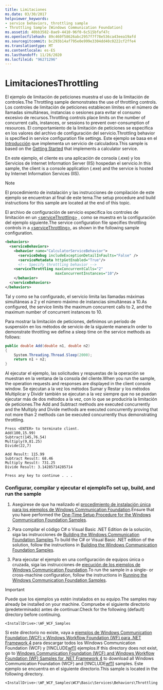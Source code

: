 ```yaml
---
title: Limitaciones
ms.date: 03/30/2017
helpviewer_keywords:
- service behaviors, throttling sample
- Throttling Sample [Windows Communication Foundation]
ms.assetid: 40bb3582-8ae9-4410-96f0-6c515bfaf47c
ms.openlocfilehash: 89c460f58626abc2957f7f78e536ca43eea19afd
ms.sourcegitcommit: bc293b14af795e0e999e3304dd40c0222cf2ffe4
ms.translationtype: MT
ms.contentlocale: es-ES
ms.lasthandoff: 11/26/2020
ms.locfileid: "96271296"
---
```

# <a name="throttling"></a><span data-ttu-id="6300c-102">Limitaciones</span><span class="sxs-lookup"><span data-stu-id="6300c-102">Throttling</span></span>

<span data-ttu-id="6300c-103">El ejemplo de limitación de peticiones muestra el uso de la limitación de controles.</span><span class="sxs-lookup"><span data-stu-id="6300c-103">The Throttling sample demonstrates the use of throttling controls.</span></span> <span data-ttu-id="6300c-104">Los controles de limitación de peticiones establecen límites en el número de llamadas simultáneas, instancias o sesiones para evitar el consumo excesivo de recursos.</span><span class="sxs-lookup"><span data-stu-id="6300c-104">Throttling controls place limits on the number of concurrent calls, instances, or sessions to prevent over-consumption of resources.</span></span> <span data-ttu-id="6300c-105">El comportamiento de la limitación de peticiones se especifica en los valores del archivo de configuración del servicio.</span><span class="sxs-lookup"><span data-stu-id="6300c-105">Throttling behavior is specified in service configuration file settings.</span></span> <span data-ttu-id="6300c-106">Este ejemplo se basa en el [Introducción](getting-started-sample.md) que implementa un servicio de calculadora.</span><span class="sxs-lookup"><span data-stu-id="6300c-106">This sample is based on the [Getting Started](getting-started-sample.md) that implements a calculator service.</span></span>  
  
 <span data-ttu-id="6300c-107">En este ejemplo, el cliente es una aplicación de consola (.exe) y los Servicios de Internet Information Server (IIS) hospedan el servicio.</span><span class="sxs-lookup"><span data-stu-id="6300c-107">In this sample, the client is a console application (.exe) and the service is hosted by Internet Information Services (IIS).</span></span>  
  
> [!NOTE]
> <span data-ttu-id="6300c-108">El procedimiento de instalación y las instrucciones de compilación de este ejemplo se encuentran al final de este tema.</span><span class="sxs-lookup"><span data-stu-id="6300c-108">The setup procedure and build instructions for this sample are located at the end of this topic.</span></span>  
  
 <span data-ttu-id="6300c-109">El archivo de configuración de servicio especifica los controles de limitación en un [\<serviceThrottling>](../../configure-apps/file-schema/wcf/servicethrottling.md) , como se muestra en la configuración del ejemplo siguiente.</span><span class="sxs-lookup"><span data-stu-id="6300c-109">The service configuration file specifies throttling controls in a [\<serviceThrottling>](../../configure-apps/file-schema/wcf/servicethrottling.md), as shown in the following sample configuration.</span></span>  
  
```xml  
<behaviors>  
  <serviceBehaviors>  
    <behavior name="CalculatorServiceBehavior">  
      <serviceDebug includeExceptionDetailInFaults="False" />  
      <serviceMetadata httpGetEnabled="True"/>  
      <!-- Specify throttling behavior -->  
    <serviceThrottling maxConcurrentCalls="2"  
                       maxConcurrentInstances="10"/>  
    </behavior>  
  </serviceBehaviors>  
</behaviors>  
```  
  
 <span data-ttu-id="6300c-110">Tal y como se ha configurado, el servicio limita las llamadas máximas simultáneas a 2 y el número máximo de instancias simultáneas a 10.</span><span class="sxs-lookup"><span data-stu-id="6300c-110">As configured, the service limits the maximum concurrent calls to 2, and the maximum number of concurrent instances to 10.</span></span>  
  
 <span data-ttu-id="6300c-111">Para mostrar la limitación de peticiones, definimos un período de suspensión en los métodos de servicio de la siguiente manera:</span><span class="sxs-lookup"><span data-stu-id="6300c-111">In order to demonstrate throttling we define a sleep time on the service methods as follows:</span></span>  
  
```csharp
public double Add(double n1, double n2)  
{  
    System.Threading.Thread.Sleep(2000);  
    return n1 + n2;  
}  
```  
  
 <span data-ttu-id="6300c-112">Al ejecutar el ejemplo, las solicitudes y respuestas de la operación se muestran en la ventana de la consola del cliente.</span><span class="sxs-lookup"><span data-stu-id="6300c-112">When you run the sample, the operation requests and responses are displayed in the client console window.</span></span> <span data-ttu-id="6300c-113">Se ejecutan a la vez los métodos Sumar y Restar y los métodos Multiplicar y Dividir también se ejecutan a la vez siempre que no se puedan ejecutar más de dos métodos a la vez, con lo que se produciría la limitación de peticiones.</span><span class="sxs-lookup"><span data-stu-id="6300c-113">The Add and Subtract methods are executed concurrently and the Multiply and Divide methods are executed concurrently proving that not more than 2 methods can be executed concurrently thus demonstrating throttling.</span></span>  
  
```console  
Press <ENTER> to terminate client.  
Add(100,15.99)  
Subtract(145,76.54)  
Multiply(9,81.25)  
Divide(22,7)  
  
Add Result: 115.99  
Subtract Result: 68.46  
Multiply Result: 731.25  
Divide Result: 3.14285714285714  
  
Press any key to continue . . .  
```  
  
### <a name="to-set-up-build-and-run-the-sample"></a><span data-ttu-id="6300c-114">Configurar, compilar y ejecutar el ejemplo</span><span class="sxs-lookup"><span data-stu-id="6300c-114">To set up, build, and run the sample</span></span>  
  
1. <span data-ttu-id="6300c-115">Asegúrese de que ha realizado el [procedimiento de instalación única para los ejemplos de Windows Communication Foundation](one-time-setup-procedure-for-the-wcf-samples.md).</span><span class="sxs-lookup"><span data-stu-id="6300c-115">Ensure that you have performed the [One-Time Setup Procedure for the Windows Communication Foundation Samples](one-time-setup-procedure-for-the-wcf-samples.md).</span></span>  
  
2. <span data-ttu-id="6300c-116">Para compilar el código C# o Visual Basic .NET Edition de la solución, siga las instrucciones de [Building the Windows Communication Foundation Samples](building-the-samples.md).</span><span class="sxs-lookup"><span data-stu-id="6300c-116">To build the C# or Visual Basic .NET edition of the solution, follow the instructions in [Building the Windows Communication Foundation Samples](building-the-samples.md).</span></span>  
  
3. <span data-ttu-id="6300c-117">Para ejecutar el ejemplo en una configuración de equipos única o cruzada, siga las instrucciones de [ejecución de los ejemplos de Windows Communication Foundation](running-the-samples.md).</span><span class="sxs-lookup"><span data-stu-id="6300c-117">To run the sample in a single- or cross-machine configuration, follow the instructions in [Running the Windows Communication Foundation Samples](running-the-samples.md).</span></span>  
  
> [!IMPORTANT]
> <span data-ttu-id="6300c-118">Puede que los ejemplos ya estén instalados en su equipo.</span><span class="sxs-lookup"><span data-stu-id="6300c-118">The samples may already be installed on your machine.</span></span> <span data-ttu-id="6300c-119">Compruebe el siguiente directorio (predeterminado) antes de continuar.</span><span class="sxs-lookup"><span data-stu-id="6300c-119">Check for the following (default) directory before continuing.</span></span>  
>
> `<InstallDrive>:\WF_WCF_Samples`  
>
> <span data-ttu-id="6300c-120">Si este directorio no existe, vaya a [ejemplos de Windows Communication Foundation (WCF) y Windows Workflow Foundation (WF) para .NET Framework 4](https://www.microsoft.com/download/details.aspx?id=21459) para descargar todos los Windows Communication Foundation (WCF) y [!INCLUDE[wf1](../../../../includes/wf1-md.md)] ejemplos.</span><span class="sxs-lookup"><span data-stu-id="6300c-120">If this directory does not exist, go to [Windows Communication Foundation (WCF) and Windows Workflow Foundation (WF) Samples for .NET Framework 4](https://www.microsoft.com/download/details.aspx?id=21459) to download all Windows Communication Foundation (WCF) and [!INCLUDE[wf1](../../../../includes/wf1-md.md)] samples.</span></span> <span data-ttu-id="6300c-121">Este ejemplo se encuentra en el siguiente directorio.</span><span class="sxs-lookup"><span data-stu-id="6300c-121">This sample is located in the following directory.</span></span>  
>
> `<InstallDrive>:\WF_WCF_Samples\WCF\Basic\Services\Behaviors\Throttling`  
